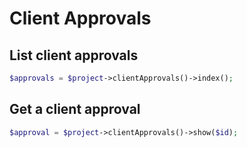 # Client Approvals

## List client approvals

```php
$approvals = $project->clientApprovals()->index();
```

## Get a client approval

```php
$approval = $project->clientApprovals()->show($id);
```
